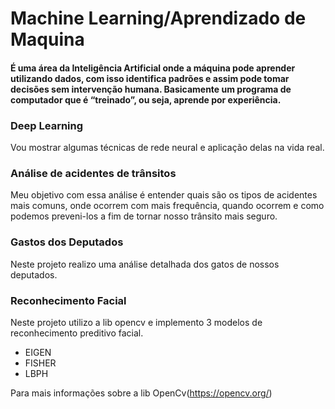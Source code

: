 # Machine Learning/Aprendizado de Maquina
#### É uma área da Inteligência Artificial onde a máquina pode aprender utilizando dados, com isso identifica padrões e assim pode tomar decisões sem intervenção humana. Basicamente um programa de computador que é “treinado”, ou seja, aprende por experiência.	

### Deep Learning
Vou mostrar algumas técnicas de rede neural e aplicação delas na vida real.


### Análise de acidentes de trânsitos
Meu objetivo com essa análise é entender quais são os tipos de acidentes mais comuns, onde ocorrem com mais frequência, 
quando ocorrem e como podemos preveni-los a fim de tornar nosso trânsito mais seguro. 


### Gastos dos Deputados
Neste projeto realizo uma análise detalhada dos gatos de nossos deputados.


### Reconhecimento Facial
Neste projeto utilizo a lib opencv e implemento 3 modelos de reconhecimento preditivo facial.
* EIGEN
* FISHER
* LBPH

Para mais informações sobre a lib OpenCv(https://opencv.org/)


